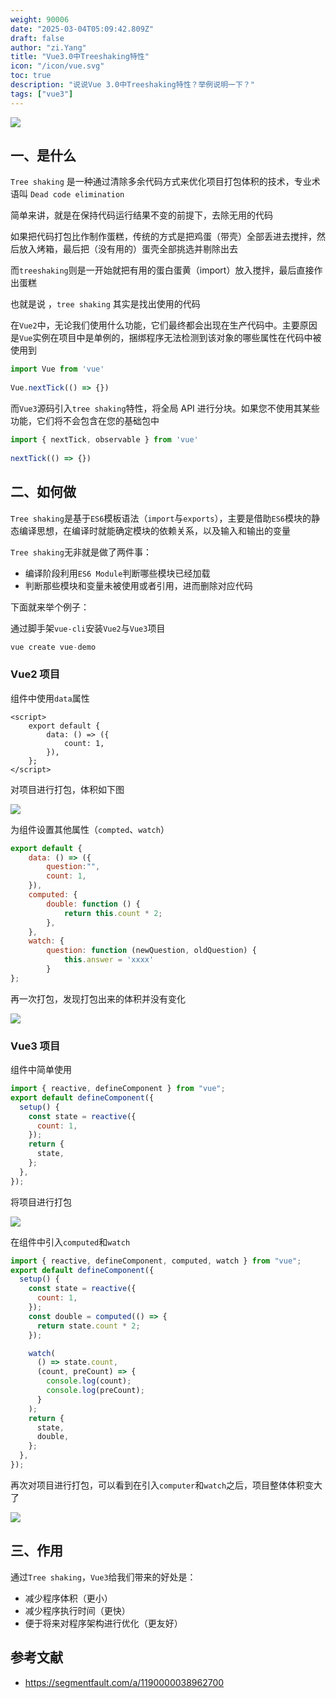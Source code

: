 ```yaml
---
weight: 90006
date: "2025-03-04T05:09:42.809Z"
draft: false
author: "zi.Yang"
title: "Vue3.0中Treeshaking特性"
icon: "/icon/vue.svg"
toc: true
description: "说说Vue 3.0中Treeshaking特性？举例说明一下？"
tags: ["vue3"]
---
```


![](https://static.vue-js.com/5e8bf1d0-6097-11eb-ab90-d9ae814b240d.png)

## 一、是什么

`Tree shaking` 是一种通过清除多余代码方式来优化项目打包体积的技术，专业术语叫 `Dead code elimination`

简单来讲，就是在保持代码运行结果不变的前提下，去除无用的代码

如果把代码打包比作制作蛋糕，传统的方式是把鸡蛋（带壳）全部丢进去搅拌，然后放入烤箱，最后把（没有用的）蛋壳全部挑选并剔除出去

而` treeshaking `则是一开始就把有用的蛋白蛋黄（import）放入搅拌，最后直接作出蛋糕

也就是说 ，`tree shaking` 其实是找出使用的代码

在`Vue2`中，无论我们使用什么功能，它们最终都会出现在生产代码中。主要原因是`Vue`实例在项目中是单例的，捆绑程序无法检测到该对象的哪些属性在代码中被使用到

```js
import Vue from 'vue'
 
Vue.nextTick(() => {})
```

而`Vue3`源码引入`tree shaking`特性，将全局 API 进行分块。如果您不使用其某些功能，它们将不会包含在您的基础包中

```js
import { nextTick, observable } from 'vue'
 
nextTick(() => {})
```

## 二、如何做

`Tree shaking`是基于`ES6`模板语法（`import`与`exports`），主要是借助`ES6`模块的静态编译思想，在编译时就能确定模块的依赖关系，以及输入和输出的变量

`Tree shaking`无非就是做了两件事：

- 编译阶段利用`ES6 Module`判断哪些模块已经加载
- 判断那些模块和变量未被使用或者引用，进而删除对应代码

下面就来举个例子：

通过脚手架`vue-cli`安装`Vue2`与`Vue3`项目

```c
vue create vue-demo
```

### Vue2 项目

组件中使用`data`属性

```vue
<script>
    export default {
        data: () => ({
            count: 1,
        }),
    };
</script>
```

对项目进行打包，体积如下图

![](https://static.vue-js.com/6bd2aff0-6097-11eb-85f6-6fac77c0c9b3.png)

为组件设置其他属性（`compted`、`watch`）

```js
export default {
    data: () => ({
        question:"", 
        count: 1,
    }),
    computed: {
        double: function () {
            return this.count * 2;
        },
    },
    watch: {
        question: function (newQuestion, oldQuestion) {
            this.answer = 'xxxx'
        }
};
```

再一次打包，发现打包出来的体积并没有变化

![](https://static.vue-js.com/7c29e260-6097-11eb-ab90-d9ae814b240d.png)

### Vue3 项目

组件中简单使用

```js
import { reactive, defineComponent } from "vue";
export default defineComponent({
  setup() {
    const state = reactive({
      count: 1,
    });
    return {
      state,
    };
  },
});
```

将项目进行打包

![](https://static.vue-js.com/95df0000-6097-11eb-85f6-6fac77c0c9b3.png)

在组件中引入`computed`和`watch`

```js
import { reactive, defineComponent, computed, watch } from "vue";
export default defineComponent({
  setup() {
    const state = reactive({
      count: 1,
    });
    const double = computed(() => {
      return state.count * 2;
    });

    watch(
      () => state.count,
      (count, preCount) => {
        console.log(count);
        console.log(preCount);
      }
    );
    return {
      state,
      double,
    };
  },
});
```

再次对项目进行打包，可以看到在引入`computer`和`watch`之后，项目整体体积变大了

 ![](https://static.vue-js.com/b36a7a00-6097-11eb-85f6-6fac77c0c9b3.png)

## 三、作用

通过`Tree shaking`，`Vue3`给我们带来的好处是：

- 减少程序体积（更小）
- 减少程序执行时间（更快）
- 便于将来对程序架构进行优化（更友好）

## 参考文献

- <https://segmentfault.com/a/1190000038962700>
